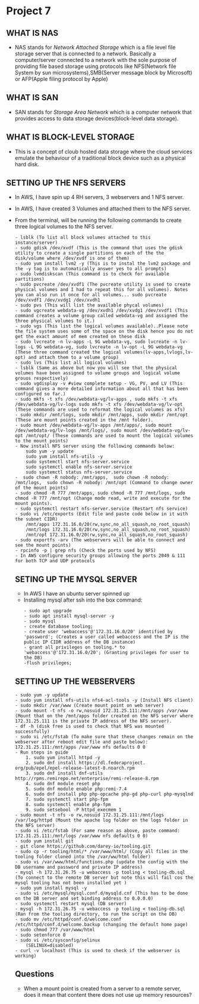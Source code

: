 # Project 7
 ## WHAT IS NAS
 * NAS stands for *Network Attached Storage* which is a file level file storage server that is connected to a network. Basically a computer/server connected to a network with the sole purpose of providing file based storage using protocols like NFS(Network file System by sun microsystems),SMB(Server message block by Microsoft) or AFP(Apple filing protocol by Apple)

 ## WHAT IS SAN
 * SAN stands for *Storage Area Network* which is a computer network that provides access to data storage devices(block-level data storage).

 ## WHAT IS BLOCK-LEVEL STORAGE
 * This is a concept of cloub hosted data storage where the cloud services emulate the behaviour of a traditional block device such as a physical hard disk.

 ## SETTING UP THE NFS SERVERS
 * In AWS, I have spin up 4 RH servers, 3 webservers and 1 NFS server.
 * In AWS, I have created 3 Volumes and attached them to the NFS server.
 * From the terminal, will be running the following commands to create three logical volumes to the NFS server.
    ```
    - lsblk (To list all block volumes attached to this instance/server)
    - sudo gdisk /dev/xvdf (This is the command that uses the gdisk utility to create a single partitions on each of the the disk/volume where /dev/xvdf is one of them)
    - sudo yum install lvm2 -y (This is to instal the lvm2 package and the -y tag is to automatically answer yes to all prompts)
    - sudo lvmdiskscan (This command is to check for available partitions)
    - sudo pvcreate /dev/xvdf1 (The pvcreate utility is used to create physical volumes and I had to repeat this for all volumes). Notes you can also run it once for all volumes... sudo pvcreate /dev/xvdf1 /dev/xvdg1 /dev/xvdh1
    - sudo pvs (This will list the available phycal volumes)
    - sudo vgcreate webdata-vg /dev/xvdh1 /dev/xvdg1 /dev/xvdf1 (This command creates a volume group called webdata-vg and assigned the three physical volumes to it.)
    - sudo vgs (This list the logical volumes available)..Please note the file system uses some of the space on the disk hence you do not get the exact amount of mem created on these disk
    - sudo lvcreate -n lv-apps -L 9G webdata-vg, sudo lvcreate -n lv-logs -L 9G webdata-vg, sudo lvcreate -n lv-opt -L 9G webdata-vg (These three command created the logical volumes(lv-apps,lvlogs,lv-opt) and attach them to a volume group)
    - sudo lvs (This list all logical volumes)
    - lsblk (Same as above but now you will see that the physical volumes have been assigned to volume groups and logical volume grouos respectively)
    - sudo vgdisplay -v #view complete setup - VG, PV, and LV (This command gives a more detailed information about all that has been configured so far.)
    - sudo mkfs -t xfs /dev/webdata-vg/lv-apps , sudo mkfs -t xfs /dev/webdata-vg/lv-logs sudo mkfs -t xfs /dev/webdata-vg/lv-opt (These commands are used to reformat the logical volumes as xfs)
    - sudo mkdir /mnt/logs, sudo mkdir /mnt/apps, sudo mkdir /mnt/opt (These are mount points created in the /mnt folder).
    - sudo mount /dev/webdata-vg/lv-apps /mnt/apps/, sudo mount /dev/webdata-vg/lv-logs /mnt/logs/, sudo mount /dev/webdata-vg/lv-opt /mnt/opt/ (These commands are used to mount the logical volumes to the mount points)
    - Now install NFS server using the following commands below:
        sudo yum -y update
        sudo yum install nfs-utils -y
        sudo systemctl start nfs-server.service
        sudo systemctl enable nfs-server.service
        sudo systemctl status nfs-server.service
    -  sudo chown -R nobody: /mnt/apps,  sudo chown -R nobody: /mnt/logs,  sudo chown -R nobody: /mnt/opt (Command to change owner of the mount points)
    - sudo chmod -R 777 /mnt/apps, sudo chmod -R 777 /mnt/logs, sudo chmod -R 777 /mnt/opt (Change mode read, write and execute for the mount points).
    - sudo systemctl restart nfs-server.service (Restart nfs service)
    - sudo vi /etc/exports (Edit file and paste code below in it with the subnet CIDR)
        /mnt/apps 172.31.16.0/20(rw,sync,no_all_squash,no_root_squash)
        /mnt/logs 172.31.16.0/20(rw,sync,no_all_squash,no_root_squash)
        /mnt/opt 172.31.16.0/20(rw,sync,no_all_squash,no_root_squash)
    - sudo exportfs -arv (The webservers will be able to connect and see the mount points)
    - rpcinfo -p | grep nfs (Check the ports used by NFS)
    - In AWS configure security groups allowing the ports 2049 & 111 for both TCP and UDP protocols 
    ```

    ## SETING UP THE MYSQL SERVER
    * In AWS I have an ubuntu server spinned up
    * Installing mysql after ssh into the box command: 
        ```
        - sudo apt upgrade
        - sudo apt install mysql-server -y 
        - sudo mysql
        - create database tooling;
        - create user 'webaccess'@'172.31.16.0/20' identified by 'password'; (Creates a user called webaccess and the IP is the public IP CIDR address of the DB instance)
        - grant all privileges on tooling.* to 'webaccess'@'172.31.16.0/20'; (Granting privileges for user to the DB)
        -flush privileges;

        ```

    ## SETTING UP THE WEBSERVERS
    ```
    - sudo yum -y update
    - sudo yum install nfs-utils nfs4-acl-tools -y (Install NFS client)
    - sudo mkdir /var/www (Create mount point on web server)
    - sudo mount -t nfs -o rw,nosuid 172.31.25.111:/mnt/apps /var/www (Mount that on the /mnt/apps folder created on the NFS server where 172.31.25.111 is the private IP address of the NFS server).
    - df -h (disk free is used to check that NFS was mounted successfully)
    - sudo vi /etc/fstab (To make sure that these changes remain on the webserver after reboot edit file and paste below):
    172.31.25.111:/mnt/apps /var/www nfs defaults 0 0
    - Run steps in guide
        1. sudo yum install httpd -y
        2. sudo dnf install https://dl.fedoraproject.   org/pub/epel/epel-release-latest-8.noarch.rpm
        3. sudo dnf install dnf-utils http://rpms.remirepo.net/enterprise/remi-release-8.rpm
        4. sudo dnf module reset php
        5. sudo dnf module enable php:remi-7.4
        6. sudo dnf install php php-opcache php-gd php-curl php-mysqlnd
        7. sudo systemctl start php-fpm
        8. sudo systemctl enable php-fpm
        9. sudo setsebool -P httpd_execmem 1
    - sudo mount -t nfs -o rw,nosuid 172.31.25.111:/mnt/logs /var/log/httpd (Mount the apache log folder on the logs folder in the NFS server)
    - sudo vi /etc/fstab (For same reason as above, paste command: 172.31.25.111:/mnt/logs /var/www nfs defaults 0 0)
    - sudo yum install git
    - git clone https://github.com/darey-io/tooling.git
    - sudo cp -r tooling/html/* /var/www/html/ (Copy all files in the tooling folder cloned into the /var/ww/html folder)
    - sudo vi /var/www/html/functions.php (update the config with the DB username and password and private IP address)
    - mysql -h 172.31.26.75 -u webaccess -p tooling < tooling-db.sql (To connect to the remote DB server but note this will fail cos the mysql tooling has not been installed yet )
    - sudo yum install mysql -y
    - sudo vi /etc/mysql/mysql.conf.d/mysqld.cnf (This has to be done on the DB server and set binding address to 0.0.0.0)
    - sudo systemctl restart mysql (DB server)
    - mysql -h 172.31.26.75 -u webaccess -p tooling < tooling-db.sql (Ran from the tooling directory, to run the script on the DB)
    - sudo mv /etc/httpd/conf.d/welcome.conf /etc/httpd/conf.d/welcome.backup (changing the default home page)
    - sudo chmod 777 /var/www/html
    - sudo setenforce 0
    - sudo vi /etc/sysconfig/selinux
        (SELINUX=disabled)
    - curl -v localhost (This is used to check if the webserver is working)
    ```

    ## Questions
    * When a mount point is created from a server to a remote server, does it mean that content there does not use up memory resources?